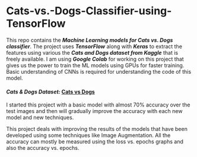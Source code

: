 # Cats-vs.-Dogs-Classifier-using-TensorFlow

This repo contains the ***Machine Learning models for Cats vs. Dogs classifier***. The project uses ***TensorFlow*** along with ***Keras*** to extract the features using various the ***Cats and Dogs dataset from Kaggle*** that is freely available. I am using ***Google Colab*** for working on this project that gives us the power to train the ML models using GPUs for faster training. Basic understanding of CNNs is required for understanding the code of this model. 

#### ***Cats & Dogs Dataset:***   [Cats vs Dogs](https://www.kaggle.com/c/dogs-vs-cats)

I started this project with a basic model with almost 70% accuracy over the test images and then will gradually improve the accuracy with each new model and new techniques.

This project deals with improving the results of the models that have been developed using some techniques like Image Augmentation. All the accuracy can mostly be measured using the loss vs. epochs graphs and also the accuracy vs. epochs.

